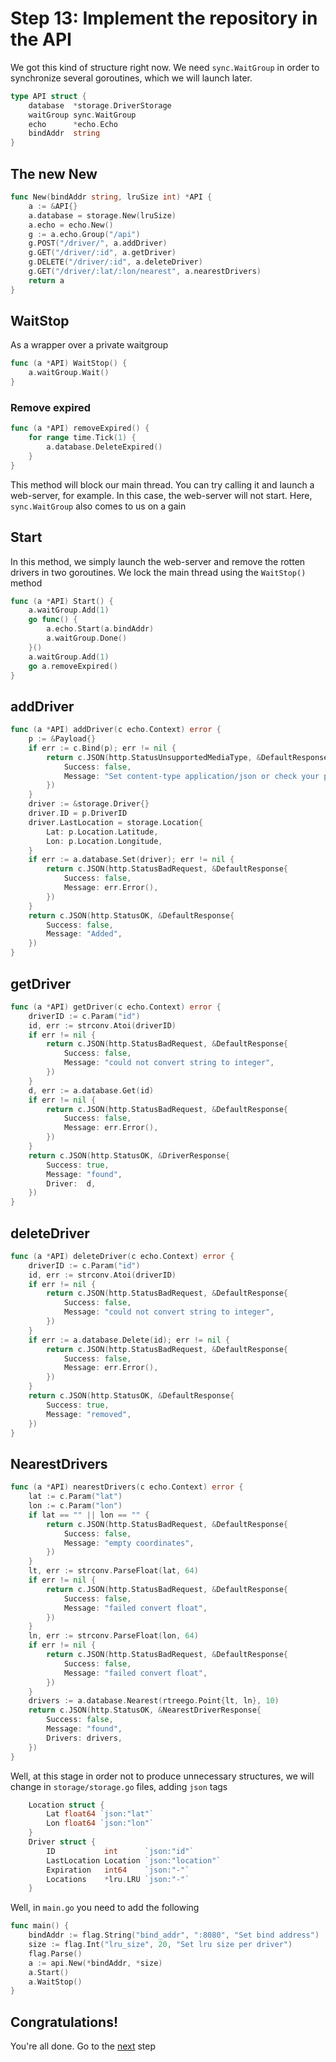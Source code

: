 # Step 13: Implement the repository in the API
We got this kind of structure right now. We need `sync.WaitGroup` in order to synchronize several goroutines, which we will launch later.


```Go
type API struct {
	database  *storage.DriverStorage
	waitGroup sync.WaitGroup
	echo      *echo.Echo
	bindAddr  string
}
```

## The new New
```Go
func New(bindAddr string, lruSize int) *API {
	a := &API{}
	a.database = storage.New(lruSize)
	a.echo = echo.New()
	g := a.echo.Group("/api")
	g.POST("/driver/", a.addDriver)
	g.GET("/driver/:id", a.getDriver)
	g.DELETE("/driver/:id", a.deleteDriver)
	g.GET("/driver/:lat/:lon/nearest", a.nearestDrivers)
	return a
}
```

## WaitStop
As a wrapper over a private waitgroup
```Go
func (a *API) WaitStop() {
	a.waitGroup.Wait()
}
```

### Remove expired

```Go
func (a *API) removeExpired() {
	for range time.Tick(1) {
		a.database.DeleteExpired()
	}
}
```
This method will block our main thread. You can try calling it and launch a web-server, for example. In this case, the web-server will not start. Here, `sync.WaitGroup` also comes to us on a gain

## Start
In this method, we simply launch the web-server and remove the rotten drivers in two goroutines. We lock the main thread using the `WaitStop()` method


```Go
func (a *API) Start() {
	a.waitGroup.Add(1)
	go func() {
		a.echo.Start(a.bindAddr)
		a.waitGroup.Done()
	}()
	a.waitGroup.Add(1)
	go a.removeExpired()
}

```

## addDriver
```Go
func (a *API) addDriver(c echo.Context) error {
	p := &Payload{}
	if err := c.Bind(p); err != nil {
		return c.JSON(http.StatusUnsupportedMediaType, &DefaultResponse{
			Success: false,
			Message: "Set content-type application/json or check your payload data",
		})
	}
	driver := &storage.Driver{}
	driver.ID = p.DriverID
	driver.LastLocation = storage.Location{
		Lat: p.Location.Latitude,
		Lon: p.Location.Longitude,
	}
	if err := a.database.Set(driver); err != nil {
		return c.JSON(http.StatusBadRequest, &DefaultResponse{
			Success: false,
			Message: err.Error(),
		})
	}
	return c.JSON(http.StatusOK, &DefaultResponse{
		Success: false,
		Message: "Added",
	})
}

```

## getDriver
```Go
func (a *API) getDriver(c echo.Context) error {
	driverID := c.Param("id")
	id, err := strconv.Atoi(driverID)
	if err != nil {
		return c.JSON(http.StatusBadRequest, &DefaultResponse{
			Success: false,
			Message: "could not convert string to integer",
		})
	}
	d, err := a.database.Get(id)
	if err != nil {
		return c.JSON(http.StatusBadRequest, &DefaultResponse{
			Success: false,
			Message: err.Error(),
		})
	}
	return c.JSON(http.StatusOK, &DriverResponse{
		Success: true,
		Message: "found",
		Driver:  d,
	})
}
```

## deleteDriver
```Go
func (a *API) deleteDriver(c echo.Context) error {
	driverID := c.Param("id")
	id, err := strconv.Atoi(driverID)
	if err != nil {
		return c.JSON(http.StatusBadRequest, &DefaultResponse{
			Success: false,
			Message: "could not convert string to integer",
		})
	}
	if err := a.database.Delete(id); err != nil {
		return c.JSON(http.StatusBadRequest, &DefaultResponse{
			Success: false,
			Message: err.Error(),
		})
	}
	return c.JSON(http.StatusOK, &DefaultResponse{
		Success: true,
		Message: "removed",
	})
}
```

## NearestDrivers
```Go
func (a *API) nearestDrivers(c echo.Context) error {
	lat := c.Param("lat")
	lon := c.Param("lon")
	if lat == "" || lon == "" {
		return c.JSON(http.StatusBadRequest, &DefaultResponse{
			Success: false,
			Message: "empty coordinates",
		})
	}
	lt, err := strconv.ParseFloat(lat, 64)
	if err != nil {
		return c.JSON(http.StatusBadRequest, &DefaultResponse{
			Success: false,
			Message: "failed convert float",
		})
	}
	ln, err := strconv.ParseFloat(lon, 64)
	if err != nil {
		return c.JSON(http.StatusBadRequest, &DefaultResponse{
			Success: false,
			Message: "failed convert float",
		})
	}
	drivers := a.database.Nearest(rtreego.Point{lt, ln}, 10)
	return c.JSON(http.StatusOK, &NearestDriverResponse{
		Success: false,
		Message: "found",
		Drivers: drivers,
	})
}

```
Well, at this stage in order not to produce unnecessary structures, we will change in `storage/storage.go` files, adding `json` tags

```Go
	Location struct {
		Lat float64 `json:"lat"`
		Lon float64 `json:"lon"`
	}
	Driver struct {
		ID           int      `json:"id"`
		LastLocation Location `json:"location"`
		Expiration   int64    `json:"-"`
		Locations    *lru.LRU `json:"-"`
	}

```
Well, in `main.go` you need to add the following
```Go
func main() {
	bindAddr := flag.String("bind_addr", ":8080", "Set bind address")
	size := flag.Int("lru_size", 20, "Set lru size per driver")
	flag.Parse()
	a := api.New(*bindAddr, *size)
	a.Start()
	a.WaitStop()
}
```
## Congratulations!
You're all done. Go to the [next](../step14/README.md) step
